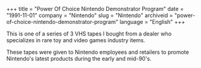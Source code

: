 +++
title = "Power Of Choice Nintendo Demonstrator Program"
date = "1991-11-01"
company = "Nintendo"
slug = "Nintendo"
archiveid = "power-of-choice-nintendo-demonstrator-program"
language = "English"
+++

This is one of a series of 3 VHS tapes I bought from a dealer who specializes in rare toy and video games industry items.

These tapes were given to Nintendo employees and retailers to promote Nintendo's latest products during the early and mid-90's.
